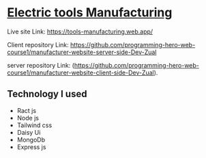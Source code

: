 # [Electric tools Manufacturing](https://tools-manufacturing.web.app/)

Live site Link: https://tools-manufacturing.web.app/

Client repository Link: https://github.com/programming-hero-web-course1/manufacturer-website-server-side-Dev-Zual

server repository Link: (https://github.com/programming-hero-web-course1/manufacturer-website-client-side-Dev-Zual).

## Technology I used

- Ract js
- Node js
- Tailwind css
- Daisy Ui
- MongoDb
- Express js
